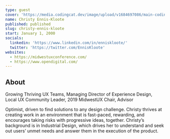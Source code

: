 ```yaml
---
type: guest
cover: 'https://media.codingcat.dev/image/upload/v1684697086/main-codingcatdev-photo/podcast-guest/christy-ennis-kloote.jpg'
name: Christy Ennis-Kloote
published: published
slug: christy-ennis-kloote
start: January 1, 2000
socials:
  linkedin: 'https://www.linkedin.com/in/enniskloote/'
  twitter: 'https://twitter.com/EnnisKloote'
websites:
  - https://midwestuxconference.com/
  - https://www.opendigital.com/
---
```


## About

Growing Thriving UX Teams, Managing Director of Experience Design, Local UX Community Leader, 2019 MidwestUX Chair, Advisor

Optimist, driven to find solutions to any design challenge. Christy thrives at creating work in an environment that is fast-paced, rewarding, and encourages taking risks with progressive ideas, together. Christy’s background is in Industrial Design, which drives her to understand and seek out users’ unmet needs and answer them in the execution of the product.
